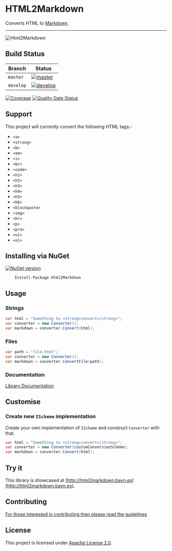 # HTML2Markdown

Converts HTML to [Markdown](http://daringfireball.net/projects/markdown/syntax).

---

![Html2Markdown](https://cloud.githubusercontent.com/assets/1049999/11505182/0480ad76-9841-11e5-8a62-126d4b7c03be.png)

## Build Status

| Branch    | Status                                                                                                                                                                                              |
|-----------|-----------------------------------------------------------------------------------------------------------------------------------------------------------------------------------------------------|
| `master`  | [![master](https://github.com/baynezy/Html2Markdown/actions/workflows/branch-master.yml/badge.svg?branch=master)](https://github.com/baynezy/Html2Markdown/actions/workflows/branch-master.yml)     |
| `develop` | [![develop](https://github.com/baynezy/Html2Markdown/actions/workflows/branch-develop.yml/badge.svg?branch=develop)](https://github.com/baynezy/Html2Markdown/actions/workflows/branch-develop.yml) |

[![Coverage](https://sonarcloud.io/api/project_badges/measure?project=baynezy_Html2Markdown&metric=coverage)](https://sonarcloud.io/summary/new_code?id=baynezy_Html2Markdown)
[![Quality Gate Status](https://sonarcloud.io/api/project_badges/measure?project=baynezy_Html2Markdown&metric=alert_status)](https://sonarcloud.io/summary/new_code?id=baynezy_Html2Markdown)

## Support

This project will currently convert the following HTML tags:-

- `<a>`
- `<strong>`
- `<b>`
- `<em>`
- `<i>`
- `<br>`
- `<code>`
- `<h1>`
- `<h2>`
- `<h3>`
- `<h4>`
- `<h5>`
- `<h6>`
- `<blockquote>`
- `<img>`
- `<hr>`
- `<p>`
- `<pre>`
- `<ul>`
- `<ol>`

## Installing via NuGet

[![NuGet version](https://badge.fury.io/nu/Html2Markdown.svg)](http://badge.fury.io/nu/Html2Markdown)

```pwsh
    Install-Package Html2Markdown
```

## Usage

### Strings

```csharp
var html = "Something to <strong>convert</strong>";
var converter = new Converter();
var markdown = converter.Convert(html);
```

### Files

```csharp
var path = "file.html";
var converter = new Converter();
var markdown = converter.ConvertFile(path);
```

### Documentation

[Library Documentation](https://baynezy.github.io/Html2Markdown/)

## Customise

### Create new `IScheme` implementation

Create your own implementation of `IScheme` and construct `Converter` with that.

```csharp
var html = "Something to <strong>convert</strong>";
var converter = new Converter(customConversionScheme);
var markdown = converter.Convert(html);
```

## Try it

This library is showcased at [http://html2markdown.bayn.es](http://html2markdown.bayn.es).

## Contributing

[For those interested in contributing then please read the guidelines](CONTRIBUTING.md)

## License

This project is licensed under [Apache License 2.0](http://www.apache.org/licenses/LICENSE-2.0).